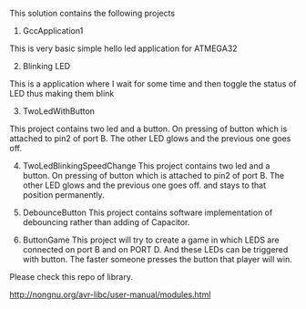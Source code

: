 This solution contains the following projects

1. GccApplication1

This is very basic simple hello led application for ATMEGA32

2. Blinking LED

This is a application where I wait for some time and then toggle the status of LED thus making them blink

3. TwoLedWithButton

This project contains two led and a button. On pressing of button which is attached to pin2 of port B. The other LED glows and the previous one goes off.

4. TwoLedBlinkingSpeedChange
This project contains two led and a button. On pressing of button which is attached to pin2 of port B. The other LED glows and the previous one goes off. and stays to that position permanently.

5. DebounceButton
This project contains software implementation of debouncing rather than adding of Capacitor.

6. ButtonGame
This project will try to create a game in which LEDS are connected on port B and on PORT D. And these LEDs can be triggered with button. The faster someone presses the button that player will win.


Please check this repo of library.

http://nongnu.org/avr-libc/user-manual/modules.html